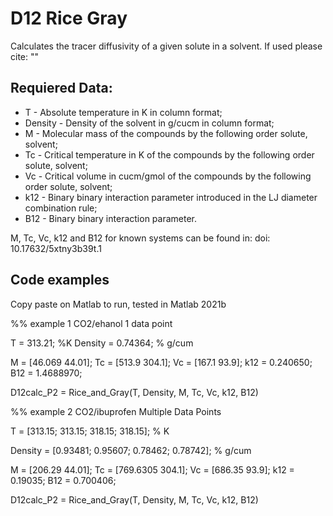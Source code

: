 # D12 Rice Gray

Calculates the tracer diffusivity of a given solute in a solvent. If used please cite: ""

## Requiered Data:

* T - Absolute temperature in K in column format;
* Density - Density of the solvent in g/cucm  in column format;
* M - Molecular mass of the compounds by the following order solute, solvent;
* Tc - Critical temperature in K of the compounds by the following order solute, solvent;
* Vc - Critical volume in cucm/gmol of the compounds by the following order solute, solvent;
* k12 - Binary binary interaction parameter introduced in the LJ diameter combination rule;
* B12 - Binary binary interaction parameter.

M, Tc, Vc, k12 and B12 for known systems can be found in: doi: 10.17632/5xtny3b39t.1

## Code examples

Copy paste on Matlab to run, tested in Matlab 2021b

%% example 1 CO2/ehanol 1 data point

T = 313.21; %K
Density = 0.74364; % g/cum

M = [46.069 44.01];
Tc = [513.9 304.1];
Vc = [167.1 93.9];
k12 = 0.240650;
B12 = 1.4688970;

D12calc_P2 = Rice_and_Gray(T, Density, M, Tc, Vc, k12, B12)



%% example 2 CO2/ibuprofen Multiple Data Points

T = [313.15; 313.15; 318.15; 318.15]; % K

Density = [0.93481; 0.95607; 0.78462; 0.78742]; % g/cum

M = [206.29 44.01];
Tc = [769.6305 304.1];
Vc = [686.35 93.9];
k12 = 0.19035;
B12 = 0.700406;

D12calc_P2 = Rice_and_Gray(T, Density, M, Tc, Vc, k12, B12)
